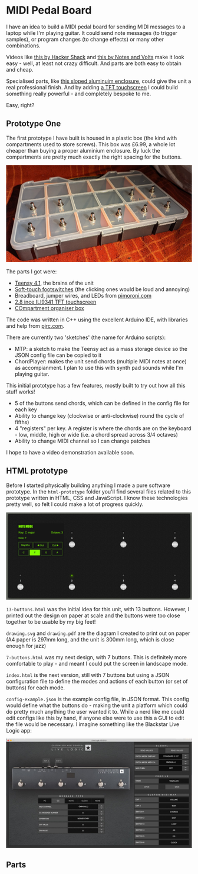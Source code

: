 # MIDI Pedal Board

I have an idea to build a MIDI pedal board for sending MIDI messages to a laptop while I'm playing guitar. It could send note messages (to trigger samples), or program changes (to change effects) or many other combinations.

Videos like [this by Hacker Shack](https://www.youtube.com/watch?v=M25I58I7BtI) and [this by Notes and Volts](https://www.youtube.com/watch?v=H3WevrsmO9o) make it look easy - well, at least not crazy difficult. And parts are both easy to obtain and cheap.

Specialised parts, like [this sloped aluminuim enclosure](https://uk.farnell.com/bopla/atph-1865-300/case-aluminium-68x300x181mm/dp/1843600), could give the unit a real professional finish. And by adding [a TFT touchscreen](https://www.pjrc.com/store/display_ili9341_touch.html) I could build something really powerful - and completely bespoke to me.

Easy, right?

## Prototype One

The first prototype I have built is housed in a plastic box (the kind with compartments used to store screws). This box was £6.99, a whole lot cheaper than buying a proper aluminium enclosure. By luck the compartments are pretty much exactly the right spacing for the buttons.

![Photo of the initial prototype in a plastic box](graphics/prototype-1.jpg)

The parts I got were:

- [Teensy 4.1](https://www.pjrc.com/store/teensy41.html), the brains of the unit
- [Soft-touch footswitches](https://www.amazon.co.uk/dp/B073S4YVF4?psc=1&ref=ppx_yo2ov_dt_b_product_details) (the clicking ones would be loud and annoying)
- Breadboard, jumper wires, and LEDs from [pimoroni.com](https://shop.pimoroni.com/)
- [2.8 ince ILI9341 TFT touchscreen](https://www.amazon.co.uk/dp/B09Z29CGY1?psc=1&ref=ppx_yo2ov_dt_b_product_details)
- [COmpartment organiser box](https://www.bmstores.co.uk/products/kingmann-20-compartment-multi-purpose-organiser-18-392691)

The code was written in C++ using the excellent Arduino IDE, with libraries and help from [pjrc.com](https://www.pjrc.com).

There are currently two 'sketches' (the name for Arduino scripts):

- MTP: a sketch to make the Teensy act as a mass storage device so the JSON config file can be copied to it
- ChordPlayer: makes the unit send chords (multiple MIDI notes at once) as accompianment. I plan to use this with synth pad sounds while I'm playing guitar.

This initial prototype has a few features, mostly built to try out how all this stuff works!

- 5 of the buttons send chords, which can be defined in the config file for each key
- Ability to change key (clockwise or anti-clockwise) round the cycle of fifths)
- 4 "registers" per key. A register is where the chords are on the keyboard - low, middle, high or wide (i.e. a chord spread across 3/4 octaves)
- Ability to change MIDI channel so I can change patches

I hope to have a video demonstration available soon.

## HTML prototype

Before I started physically building anything I made a pure software prototype. In the `html-prototype` folder you'll find several files related to this prototype written in HTML, CSS and JavaScript. I know these technologies pretty well, so felt I could make a lot of progress quickly.

![Screenshot of the 7-button HTML prototype](graphics/mockup-7-buttons.jpg)

`13-buttons.html` was the initial idea for this unit, with 13 buttons. However, I printed out the design on paper at scale and the buttons were too close together to be usable by my big feet!

`drawing.svg` and `drawing.pdf` are the diagram I created to print out on paper (A4 paper is 297mm long, and the unit is 300mm long, which is close enough for jazz)

`7-buttons.html` was my next design, with 7 buttons. This is definitely more comfortable to play - and meant I could put the screen in landscape mode.

`index.html` is the next version, still with 7 buttons but using a JSON configuration file to define the modes and actions of each button (or set of buttons) for each mode.

`config-example.json` is the example config file, in JSON format. This config would define what the buttons do - making the unit a platform which could do pretty much anything the user wanted it to. While a nerd like me could edit configs like this by hand, if anyone else were to use this a GUI to edit the file would be necessary. I imagine something like the Blackstar Live Logic app:

![Screenshot of the Blackstar Live Logic editor app](research/blackstar-live-logic-app.jpg)

## Parts

